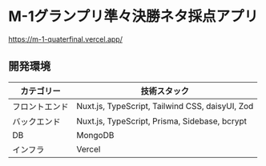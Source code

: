 # M-1グランプリ準々決勝ネタ採点アプリ
https://m-1-quaterfinal.vercel.app/

## 開発環境
| カテゴリー | 技術スタック |
| ---- | ---- |
| フロントエンド | Nuxt.js, TypeScript, Tailwind CSS, daisyUI, Zod |
| バックエンド | Nuxt.js, TypeScript, Prisma, Sidebase, bcrypt |
| DB | MongoDB |
| インフラ | Vercel |
